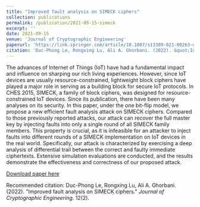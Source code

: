 ```yaml
---
title: "Improved fault analysis on SIMECK ciphers"
collection: publications
permalink: /publication/2021-09-15-simeck
excerpt: ''
date: 2021-09-15
venue: 'Journal of Cryptographic Engineering'
paperurl: 'https://link.springer.com/article/10.1007/s13389-021-00263-w'
citation: 'Duc-Phong Le, Rongxing Lu, Ali A. Ghorbani. (2022). &quot;Improved fault analysis on SIMECK ciphers.&quot; <i>Journal 1</i>. 12(2).'
---
```

The advances of Internet of Things (IoT) have had a fundamental impact and influence on sharping our rich living experiences. However, since IoT devices are usually resource-constrained, lightweight block ciphers have played a major role in serving as a building block for secure IoT protocols. In CHES 2015, SIMECK, a family of block ciphers, was designed for resource-constrained IoT devices. Since its publication, there have been many analyses on its security. In this paper, under the one bit-flip model, we propose a new efficient fault analysis attack on SIMECK ciphers. Compared to those previously reported attacks, our attack can recover the full master key by injecting faults into only a single round of all SIMECK family members. This property is crucial, as it is infeasible for an attacker to inject faults into different rounds of a SIMECK implementation on IoT devices in the real world. Specifically, our attack is characterized by exercising a deep analysis of differential trail between the correct and faulty immediate ciphertexts. Extensive simulation evaluations are conducted, and the results demonstrate the effectiveness and correctness of our proposed attack.

[Download paper here](http://dple.github.io/files/simeck.pdf)

Recommended citation: Duc-Phong Le, Rongxing Lu, Ali A. Ghorbani. (2022). "Improved fault analysis on SIMECK ciphers." <i>Journal of Cryptographic Engineering</i>. 12(2).